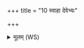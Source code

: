 +++
title = "10 स्वाहा देवेभ्यः"

+++
<details><summary>मूलम् (WS)</summary>

स्वाहा देवेभ्यः स्वाह्येभ्यः  
दिशोदिशः शालाया नमो महिम्ने ॥ ११ ॥
</details>